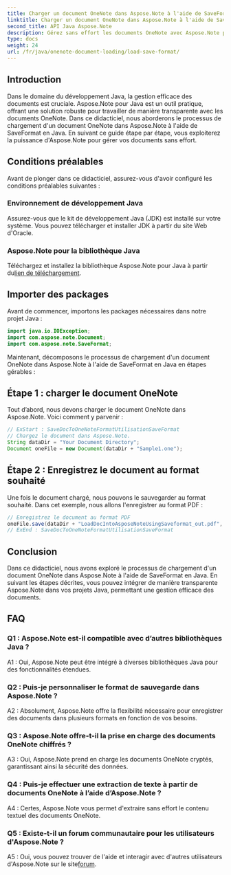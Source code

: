 ```yaml
---
title: Charger un document OneNote dans Aspose.Note à l'aide de SaveFormat - Java
linktitle: Charger un document OneNote dans Aspose.Note à l'aide de SaveFormat - Java
second_title: API Java Aspose.Note
description: Gérez sans effort les documents OneNote avec Aspose.Note pour Java à l'aide de SaveFormat. Améliorez vos capacités de gestion de documents Java de manière transparente avec Aspose.Note.
type: docs
weight: 24
url: /fr/java/onenote-document-loading/load-save-format/
---
```

## Introduction

Dans le domaine du développement Java, la gestion efficace des documents est cruciale. Aspose.Note pour Java est un outil pratique, offrant une solution robuste pour travailler de manière transparente avec les documents OneNote. Dans ce didacticiel, nous aborderons le processus de chargement d'un document OneNote dans Aspose.Note à l'aide de SaveFormat en Java. En suivant ce guide étape par étape, vous exploiterez la puissance d'Aspose.Note pour gérer vos documents sans effort.

## Conditions préalables

Avant de plonger dans ce didacticiel, assurez-vous d'avoir configuré les conditions préalables suivantes :

### Environnement de développement Java

Assurez-vous que le kit de développement Java (JDK) est installé sur votre système. Vous pouvez télécharger et installer JDK à partir du site Web d'Oracle.

### Aspose.Note pour la bibliothèque Java

 Téléchargez et installez la bibliothèque Aspose.Note pour Java à partir du[lien de téléchargement](https://releases.aspose.com/note/java/).

## Importer des packages

Avant de commencer, importons les packages nécessaires dans notre projet Java :

```java
import java.io.IOException;
import com.aspose.note.Document;
import com.aspose.note.SaveFormat;
```

Maintenant, décomposons le processus de chargement d'un document OneNote dans Aspose.Note à l'aide de SaveFormat en Java en étapes gérables :

## Étape 1 : charger le document OneNote

Tout d’abord, nous devons charger le document OneNote dans Aspose.Note. Voici comment y parvenir :

```java
// ExStart : SaveDocToOneNoteFormatUtilisationSaveFormat
// Chargez le document dans Aspose.Note.
String dataDir = "Your Document Directory";
Document oneFile = new Document(dataDir + "Sample1.one");
```

## Étape 2 : Enregistrez le document au format souhaité

Une fois le document chargé, nous pouvons le sauvegarder au format souhaité. Dans cet exemple, nous allons l'enregistrer au format PDF :

```java
// Enregistrez le document au format PDF
oneFile.save(dataDir + "LoadDocIntoAsposeNoteUsingSaveformat_out.pdf", SaveFormat.Pdf);
// ExEnd : SaveDocToOneNoteFormatUtilisationSaveFormat
```

## Conclusion

Dans ce didacticiel, nous avons exploré le processus de chargement d'un document OneNote dans Aspose.Note à l'aide de SaveFormat en Java. En suivant les étapes décrites, vous pouvez intégrer de manière transparente Aspose.Note dans vos projets Java, permettant une gestion efficace des documents.

## FAQ

### Q1 : Aspose.Note est-il compatible avec d’autres bibliothèques Java ?

A1 : Oui, Aspose.Note peut être intégré à diverses bibliothèques Java pour des fonctionnalités étendues.

### Q2 : Puis-je personnaliser le format de sauvegarde dans Aspose.Note ?

A2 : Absolument, Aspose.Note offre la flexibilité nécessaire pour enregistrer des documents dans plusieurs formats en fonction de vos besoins.

### Q3 : Aspose.Note offre-t-il la prise en charge des documents OneNote chiffrés ?

A3 : Oui, Aspose.Note prend en charge les documents OneNote cryptés, garantissant ainsi la sécurité des données.

### Q4 : Puis-je effectuer une extraction de texte à partir de documents OneNote à l’aide d’Aspose.Note ?

A4 : Certes, Aspose.Note vous permet d'extraire sans effort le contenu textuel des documents OneNote.

### Q5 : Existe-t-il un forum communautaire pour les utilisateurs d'Aspose.Note ?

 A5 : Oui, vous pouvez trouver de l'aide et interagir avec d'autres utilisateurs d'Aspose.Note sur le site[forum](https://forum.aspose.com/c/note/28).